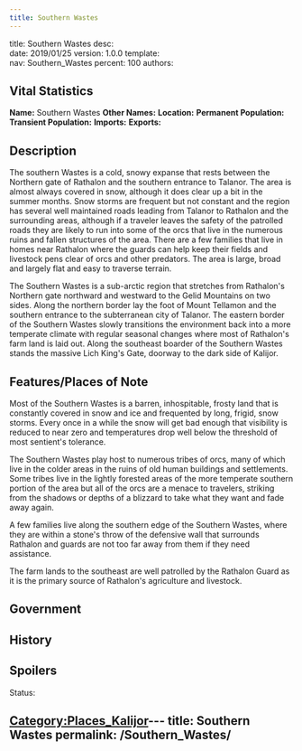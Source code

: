 ```yaml
---
title: Southern Wastes
---
```


title:		Southern Wastes
desc:		
date:		2019/01/25
version:	1.0.0
template:	
nav:		Southern_Wastes
percent:	100
authors:	
## Vital Statistics

**Name:** Southern Wastes
**Other Names:**
**Location:**
**Permanent Population:**
**Transient Population:**
**Imports:**
**Exports:**

## Description

The southern Wastes is a cold, snowy expanse that rests between the
Northern gate of Rathalon and the southern entrance to Talanor. The area
is almost always covered in snow, although it does clear up a bit in the
summer months. Snow storms are frequent but not constant and the region
has several well maintained roads leading from Talanor to Rathalon and
the surrounding areas, although if a traveler leaves the safety of the
patrolled roads they are likely to run into some of the orcs that live
in the numerous ruins and fallen structures of the area. There are a few
families that live in homes near Rathalon where the guards can help keep
their fields and livestock pens clear of orcs and other predators. The
area is large, broad and largely flat and easy to traverse terrain.

The Southern Wastes is a sub-arctic region that stretches from
Rathalon's Northern gate northward and westward to the Gelid Mountains
on two sides. Along the northern border lay the foot of Mount Tellamon
and the southern entrance to the subterranean city of Talanor. The
eastern border of the Southern Wastes slowly transitions the environment
back into a more temperate climate with regular seasonal changes where
most of Rathalon's farm land is laid out. Along the southeast boarder of
the Southern Wastes stands the massive Lich King's Gate, doorway to the
dark side of Kalijor.

## Features/Places of Note

Most of the Southern Wastes is a barren, inhospitable, frosty land that
is constantly covered in snow and ice and frequented by long, frigid,
snow storms. Every once in a while the snow will get bad enough that
visibility is reduced to near zero and temperatures drop well below the
threshold of most sentient's tolerance.

The Southern Wastes play host to numerous tribes of orcs, many of which
live in the colder areas in the ruins of old human buildings and
settlements. Some tribes live in the lightly forested areas of the more
temperate southern portion of the area but all of the orcs are a menace
to travelers, striking from the shadows or depths of a blizzard to take
what they want and fade away again.

A few families live along the southern edge of the Southern Wastes,
where they are within a stone's throw of the defensive wall that
surrounds Rathalon and guards are not too far away from them if they
need assistance.

The farm lands to the southeast are well patrolled by the Rathalon Guard
as it is the primary source of Rathalon's agriculture and livestock.

## Government

## History

## Spoilers

<spoiler text="Spoilers">Status: </spoiler>

[Category:Places_Kalijor](Category:Places_Kalijor "wikilink")---
title: Southern Wastes
permalink: /Southern_Wastes/
---

